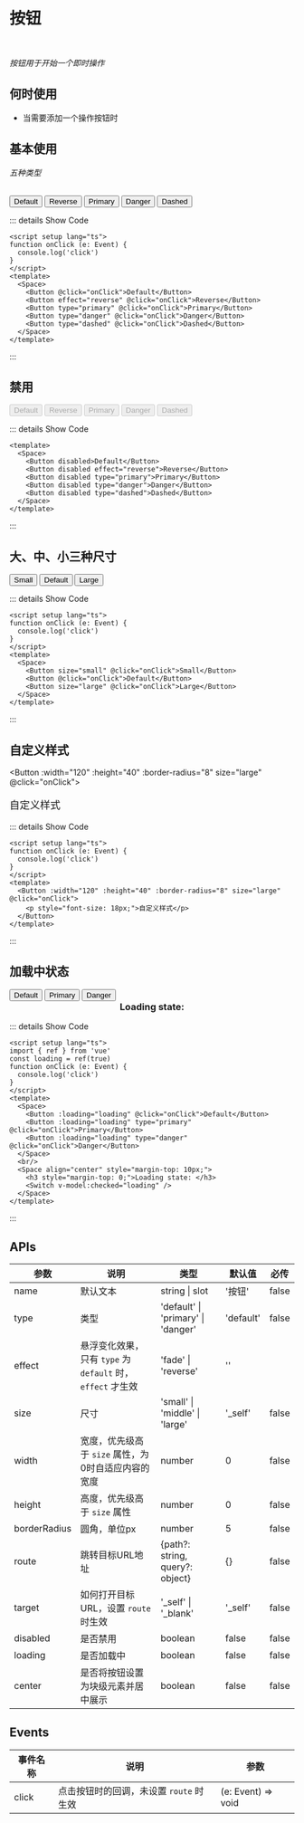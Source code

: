 # 按钮

<br/>

*按钮用于开始一个即时操作*

## 何时使用

- 当需要添加一个操作按钮时

<script setup lang="ts">
import { ref } from 'vue'
const loading = ref(true)
function onClick (e: Event) {
  console.log('click')
}
</script>

## 基本使用

*五种类型*

<br/>

<Space>
  <Button @click="onClick">Default</Button>
  <Button effect="reverse" @click="onClick">Reverse</Button>
  <Button type="primary" @click="onClick">Primary</Button>
  <Button type="danger" @click="onClick">Danger</Button>
  <Button type="dashed" @click="onClick">Dashed</Button>
</Space>

::: details Show Code

```vue
<script setup lang="ts">
function onClick (e: Event) {
  console.log('click')
}
</script>
<template>
  <Space>
    <Button @click="onClick">Default</Button>
    <Button effect="reverse" @click="onClick">Reverse</Button>
    <Button type="primary" @click="onClick">Primary</Button>
    <Button type="danger" @click="onClick">Danger</Button>
    <Button type="dashed" @click="onClick">Dashed</Button>
  </Space>
</template>

```

:::
## 禁用

<Space>
  <Button disabled @click="onClick">Default</Button>
  <Button disabled effect="reverse" @click="onClick">Reverse</Button>
  <Button disabled type="primary" @click="onClick">Primary</Button>
  <Button disabled type="danger" @click="onClick">Danger</Button>
  <Button disabled type="dashed" @click="onClick">Dashed</Button>
</Space>

::: details Show Code

```vue
<template>
  <Space>
    <Button disabled>Default</Button>
    <Button disabled effect="reverse">Reverse</Button>
    <Button disabled type="primary">Primary</Button>
    <Button disabled type="danger">Danger</Button>
    <Button disabled type="dashed">Dashed</Button>
  </Space>
</template>

```

:::

## 大、中、小三种尺寸

<Space>
  <Button size="small" @click="onClick">Small</Button>
  <Button @click="onClick">Default</Button>
  <Button size="large" @click="onClick">Large</Button>
</Space>

::: details Show Code

```vue
<script setup lang="ts">
function onClick (e: Event) {
  console.log('click')
}
</script>
<template>
  <Space>
    <Button size="small" @click="onClick">Small</Button>
    <Button @click="onClick">Default</Button>
    <Button size="large" @click="onClick">Large</Button>
  </Space>
</template>

```

:::

## 自定义样式

<Button :width="120" :height="40" :border-radius="8" size="large" @click="onClick">
  <p style="font-size: 18px;">自定义样式</p>
</Button>

::: details Show Code

```vue
<script setup lang="ts">
function onClick (e: Event) {
  console.log('click')
}
</script>
<template>
  <Button :width="120" :height="40" :border-radius="8" size="large" @click="onClick">
    <p style="font-size: 18px;">自定义样式</p>
  </Button>
</template>

```

:::

## 加载中状态

<Space>
  <Button :loading="loading" @click="onClick">Default</Button>
  <Button :loading="loading" type="primary" @click="onClick">Primary</Button>
  <Button :loading="loading" type="danger" @click="onClick">Danger</Button>
</Space>
<br/>
<Space align="center" style="margin-top: 10px;">
  <h3 style="margin-top: 0;">Loading state: </h3>
  <Switch v-model:checked="loading" />
</Space>

::: details Show Code

```vue
<script setup lang="ts">
import { ref } from 'vue'
const loading = ref(true)
function onClick (e: Event) {
  console.log('click')
}
</script>
<template>
  <Space>
    <Button :loading="loading" @click="onClick">Default</Button>
    <Button :loading="loading" type="primary" @click="onClick">Primary</Button>
    <Button :loading="loading" type="danger" @click="onClick">Danger</Button>
  </Space>
  <br/>
  <Space align="center" style="margin-top: 10px;">
    <h3 style="margin-top: 0;">Loading state: </h3>
    <Switch v-model:checked="loading" />
  </Space>
</template>

```

:::

## APIs

参数 | 说明 | 类型 | 默认值 | 必传
-- | -- | -- | -- | --
name | 默认文本 | string &#124; slot | '按钮' | false
type | 类型 | 'default' &#124; 'primary' &#124; 'danger' | 'default' | false
effect | 悬浮变化效果，只有 `type` 为 `default` 时，`effect` 才生效 | 'fade' &#124; 'reverse' | ''
size | 尺寸 | 'small' &#124; 'middle' &#124; 'large' | '_self' | false
width | 宽度，优先级高于 `size` 属性，为0时自适应内容的宽度 | number | 0 | false
height | 高度，优先级高于 `size` 属性 | number | 0 | false
borderRadius | 圆角，单位px | number | 5 | false
route | 跳转目标URL地址 | {path?: string&#44; query?: object} | {} | false
target | 如何打开目标URL，设置 `route` 时生效 | '_self' &#124; '_blank' | '_self' | false
disabled | 是否禁用 | boolean | false | false
loading | 是否加载中 | boolean | false | false
center | 是否将按钮设置为块级元素并居中展示 | boolean | false | false

## Events

事件名称 | 说明 | 参数
-- | -- | --
click | 点击按钮时的回调，未设置 `route` 时生效 | (e: Event) => void
